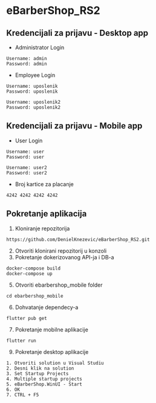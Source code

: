 # eBarberShop_RS2

## Kredencijali za prijavu - Desktop app
- Administrator Login
```
Username: admin
Password: admin
```
- Employee Login
```
Username: uposlenik
Password: uposlenik

Username: uposlenik2
Password: uposlenik2
```
## Kredencijali za prijavu - Mobile app
- User Login
```
Username: user
Password: user

Username: user2
Password: user2
```
- Broj kartice za placanje
```
4242 4242 4242 4242
```
## Pokretanje aplikacija
1. Kloniranje repozitorija
  ```
  https://github.com/DenielKnezevic/eBarberShop_RS2.git
  ```
2. Otvoriti klonirani repozitorij u konzoli
3. Pokretanje dokerizovanog API-ja i DB-a
  ```
  docker-compose build
  docker-compose up
  ```
5. Otvoriti ebarbershop_mobile folder
  ```
  cd ebarbershop_mobile
  ```
6. Dohvatanje dependecy-a
  ```
  flutter pub get
  ```
7. Pokretanje mobilne aplikacije
  ```
  flutter run
  ```
9. Pokretanje desktop aplikacije
  ```
  1. Otvoriti solution u Visual Studiu
  2. Desni klik na solution
  3. Set Startup Projects
  4. Multiple startup projects
  5. eBarberShop.WinUI - Start
  6. OK
  7. CTRL + F5
  ```

